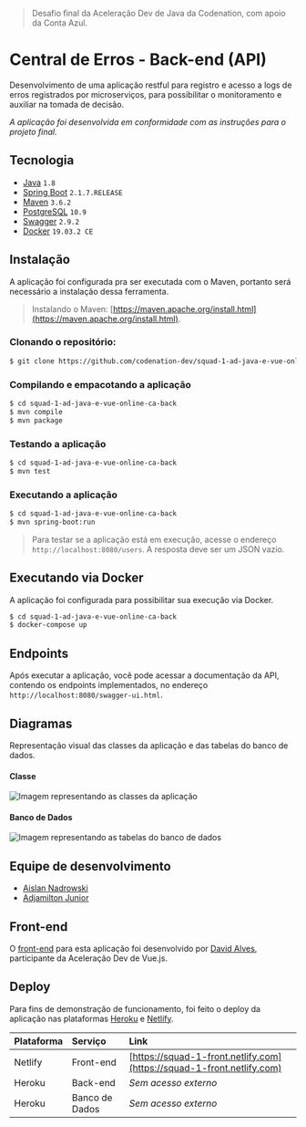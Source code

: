 > Desafio final da Aceleração Dev de Java da Codenation, com apoio da Conta Azul.

# Central de Erros - Back-end (API)

Desenvolvimento de uma aplicação restful para registro e acesso a logs de erros registrados por microserviços, para possibilitar o monitoramento e auxiliar na tomada de decisão.

*A aplicação foi desenvolvida em conformidade com as instruções para o projeto final.* 

## Tecnologia

- [Java](https://www.oracle.com/technetwork/java/javase/downloads/index.html) ```1.8```
- [Spring Boot](https://spring.io/projects/spring-boot) ```2.1.7.RELEASE```
- [Maven](https://maven.apache.org/) ```3.6.2```
- [PostgreSQL](https://www.postgresql.org/) ```10.9``` 
- [Swagger](https://swagger.io/) ```2.9.2```
- [Docker](https://www.docker.com/) ```19.03.2 CE```

## Instalação

A aplicação foi configurada pra ser executada com o Maven, portanto será necessário a instalação dessa ferramenta. 

> Instalando o Maven: [https://maven.apache.org/install.html](https://maven.apache.org/install.html).

### Clonando o repositório:

```bash
$ git clone https://github.com/codenation-dev/squad-1-ad-java-e-vue-online-ca-back.git
```

### Compilando e empacotando a aplicação

```bash
$ cd squad-1-ad-java-e-vue-online-ca-back
$ mvn compile
$ mvn package
```

### Testando a aplicação

```bash
$ cd squad-1-ad-java-e-vue-online-ca-back
$ mvn test
```

### Executando a aplicação

```bash
$ cd squad-1-ad-java-e-vue-online-ca-back
$ mvn spring-boot:run
```

> Para testar se a aplicação está em execução, acesse o endereço ```http://localhost:8080/users```. A resposta deve ser um JSON vazio.

## Executando via Docker

A aplicação foi configurada para possibilitar sua execução via Docker.

```bash
$ cd squad-1-ad-java-e-vue-online-ca-back
$ docker-compose up
```

## Endpoints

Após executar a aplicação, você pode acessar a documentação da API, contendo os endpoints implementados, no endereço ```http://localhost:8080/swagger-ui.html```.

## Diagramas

Representação visual das classes da aplicação e das tabelas do banco de dados.

#### Classe

<img src="https://github.com/codenation-dev/squad-1-ad-java-e-vue-online-ca-back/blob/master/assets/uml.png" alt="Imagem representando as classes da aplicação">

#### Banco de Dados

<img src="https://github.com/codenation-dev/squad-1-ad-java-e-vue-online-ca-back/blob/master/assets/db.png" alt="Imagem representando as tabelas do banco de dados">

## Equipe de desenvolvimento

- [Aislan Nadrowski](https://github.com/ANadrowski) 
- [Adjamilton Junior](https://github.com/ajunior)

## Front-end

O [front-end](https://github.com/codenation-dev/squad-1-ad-java-e-vue-online-ca-front) para esta aplicação foi desenvolvido por [David Alves](https://github.com/davidalves1), participante da Aceleração Dev de Vue.js.

## Deploy

Para fins de demonstração de funcionamento, foi feito o deploy da aplicação nas plataformas [Heroku](https://www.heroku.com/) e [Netlify](https://www.netlify.com/).

| Plataforma | Serviço | Link |
| :--- | :--- | :--- |
| Netlify | Front-end | [https://squad-1-front.netlify.com](https://squad-1-front.netlify.com)|
| Heroku | Back-end | *Sem acesso externo* |
| Heroku | Banco de Dados | *Sem acesso externo* |
